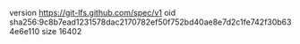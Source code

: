 version https://git-lfs.github.com/spec/v1
oid sha256:9c8b7ead1231578dac2170782ef50f752bd40ae8e7d2c1fe742f30b634e6e110
size 16402

